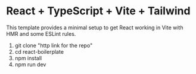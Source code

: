# React + TypeScript + Vite + Tailwind

This template provides a minimal setup to get React working in Vite with HMR and some ESLint rules.

1. git clone "http link for the repo"
2. cd react-boilerplate
3. npm install
4. npm run dev
